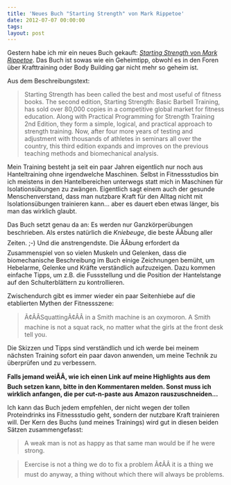 ```yaml
---
title: 'Neues Buch "Starting Strength" von Mark Rippetoe'
date: 2012-07-07 00:00:00 
tags: 
layout: post
---
```

Gestern habe ich mir ein neues Buch gekauft: [*Starting Strength* von 
*Mark Rippetoe*][0]. Das Buch ist sowas wie ein Geheimtipp, obwohl es 
in den Foren über Krafttraining oder Body Building gar nicht mehr so
geheim ist.

Aus dem Beschreibungstext:

> Starting Strength has been called the best and most useful of
> fitness books. The second edition, Starting Strength: Basic Barbell
> Training, has sold over 80,000 copies in a competitive global market
> for fitness education. Along with Practical Programming for Strength
> Training 2nd Edition, they form a simple, logical, and practical
> approach to strength training. Now, after four more years of testing
> and adjustment with thousands of athletes in seminars all over the
> country, this third edition expands and improves on the previous
> teaching methods and biomechanical analysis.

Mein Training besteht ja seit ein paar Jahren eigentlich nur noch aus
Hanteltraining ohne irgendwelche Maschinen. Selbst in Fitnessstudios
bin ich meistens in den Hantelbereichen unterwegs statt mich in
Maschinen für Isolationsübungen zu zwängen. Eigentlich sagt einem
auch der gesunde Menschenverstand, dass man nutzbare Kraft für den
Alltag nicht mit Isolationsübungen trainieren kann... aber es dauert
eben etwas länger, bis man das wirklich glaubt.

Das Buch setzt genau da an: Es werden nur Ganzkörperübungen beschrieben.
Als erstes natürlich die *Kniebeuge*, die beste ÃÂbung aller Zeiten. ;-)
Und die anstrengendste. Die ÃÂbung erfordert da Zusammenspiel von so 
vielen Muskeln und Gelenken, dass die biomechanische Beschreibung im Buch
einige Zeichnungen bemüht, um Hebelarme, Gelenke und Kräfte verständlich
aufzuzeigen. Dazu kommen einfache Tipps, um z.B. die Fussstellung und
die Position der Hantelstange auf den Schulterblättern zu kontrollieren.

Zwischendurch gibt es immer wieder ein paar Seitenhiebe auf die etablierten
Mythen der Fitnessszene:

> Ã¢ÂÂSquattingÃ¢ÂÂ in a Smith machine is an oxymoron. A Smith machine is
> not a squat rack, no matter what the girls at the front desk tell you.

Die Skizzen und Tipps sind verständlich und ich werde bei meinem
nächsten Training sofort ein paar davon anwenden, um meine Technik zu 
überprüfen und zu verbessern.

**Falls jemand weiÃÂ, wie ich einen Link auf meine Highlights aus dem
Buch setzen kann, bitte in den Kommentaren melden. Sonst muss ich 
wirklich anfangen, die per cut-n-paste aus Amazon rauszuschneiden...**

Ich kann das Buch jedem empfehlen, der nicht wegen der tollen Proteindrinks
ins Fitnessstudio geht, sondern der nutzbare Kraft trainieren will.
Der Kern des Buchs (und meines Trainings) wird gut in diesen beiden
Sätzen zusammengefasst:

> A weak man is not as happy as that same man would be if he were strong. 

> Exercise is not a thing we do to fix a problem Ã¢ÂÂ it is a thing we must
> do anyway, a thing without which there will always be problems.

[0]: http://www.amazon.de/gp/product/B006XJR5ZA/kopisde-21
